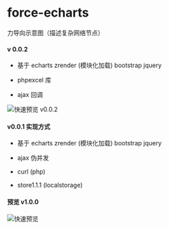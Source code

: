 # force-echarts
力导向示意图（描述复杂网络节点）

#### v 0.0.2

* 基于 echarts zrender (模块化加载) bootstrap jquery

* phpexcel 库

* ajax 回调

![快速预览 v0.0.2][2]

#### v0.0.1 实现方式

* 基于 echarts zrender (模块化加载) bootstrap jquery

* ajax 伪并发

* curl (php)

* store1.1.1 (localstorage)

#### 预览 v1.0.0

![快速预览][1]

[1]: http://images.cnitblog.com/blog/531703/201501/271722234258301.gif 	"快速预览"
[2]: http://images.cnitblog.com/blog2015/531703/201503/171524216424771.gif "v 0.0.2 "
